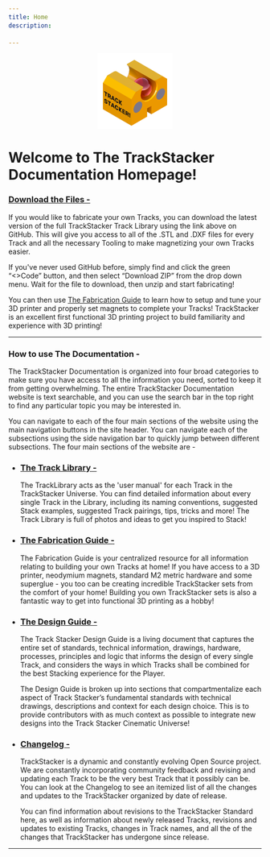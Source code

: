 ```yaml
---
title: Home
description: 

---
```


<img src="/img/LOGOS/S20.png" width="150" style="display: block; margin: auto;">

# **Welcome to The TrackStacker Documentation Homepage!**

### **[Download the Files -](https://github.com/shaurjyabanerjee/TRACKSTACKER)**

If you would like to fabricate your own Tracks, you can download the latest version of the full TrackStacker Track Library using the link above on GitHub. This will give you access to all of the .STL and .DXF files for every Track and all the necessary Tooling to make magnetizing your own Tracks easier. 

If you've never used GitHub before, simply find and click the green “<>Code” button, and then select “Download ZIP” from the drop down menu. Wait for the file to download, then unzip and start fabricating!

You can then use [The Fabrication Guide](/fabrication) to learn how to setup and tune your 3D printer and properly set magnets to complete your Tracks! TrackStacker is an excellent first functional 3D printing project to build familiarity and experience with 3D printing!

---

### **How to use The Documentation -**

The TrackStacker Documentation is organized into four broad categories to make sure you have access to all the information you need, sorted to keep it from getting overwhelming. The entire TrackStacker Documentation website is text searchable, and you can use the search bar in the top right to find any particular topic you may be interested in.

You can navigate to each of the four main sections of the website using the main navigation buttons in the site header. You can navigate each of the subsections using the side navigation bar to quickly jump between different subsections. The four main sections of the website are -

- ### **[The Track Library -](/tracks/tracks)**
	
	The TrackLibrary acts as the 'user manual' for each Track in the TrackStacker Universe. You can find detailed information about every single Track in the Library, including its naming conventions, suggested Stack examples, suggested Track pairings, tips, tricks and more! The Track Library is full of photos and ideas to get you inspired to Stack!

- ### **[The Fabrication Guide -](/fabrication)**
	
	The Fabrication Guide is your centralized resource for all information relating to building your own Tracks at home! If you have access to a 3D printer, neodymium magnets, standard M2 metric hardware and some superglue - you too can be creating incredible TrackStacker sets from the comfort of your home! Building you own TrackStacker sets is also a fantastic way to get into functional 3D printing as a hobby!

- ### **[The Design Guide -](/design)**
	The Track Stacker Design Guide is a living document that captures the entire set of standards, technical information, drawings, hardware, processes, principles and logic that informs the design of every single Track, and considers the ways in which Tracks shall be combined for the best Stacking experience for the Player.
	
	The Design Guide is broken up into sections that compartmentalize each aspect of Track Stacker’s fundamental standards with technical drawings, descriptions and context for each design choice. This is to provide contributors with as much context as possible to integrate new designs into the Track Stacker Cinematic Universe!

- ### **[Changelog -](/changelog)**

	TrackStacker is a dynamic and constantly evolving Open Source project. We are constantly incorporating community feedback and revising and updating each Track to be the very best Track that it possibly can be. You can look at the Changelog to see an itemized list of all the changes and updates to the TrackStacker organized by date of release. 

	You can find information about revisions to the TrackStacker Standard here, as well as information about newly released Tracks, revisions and updates to existing Tracks, changes in Track names, and all the of the changes that TrackStacker has undergone since release. 

---
